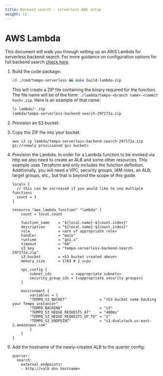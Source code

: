 ```yaml
---
title: Backend search - serverless AWS setup
weight: 11
---
```


# AWS Lambda

This document will walk you through setting up an AWS Lambda for serverless backend search.
For more guidance on configuration options for full backend search [check here](./backend_search.md).

1. Build the code package:

    ```bash
    cd ./cmd/tempo-serverless && make build-lambda-zip
    ```

    This will create a ZIP file containing the binary required for 
    the function. The file name will be of the form: `./lambda/tempo-<branch name>-<commit hash>.zip`.
    Here is an example of that name:

    ```bash
    ls lambda/*.zip
    lambda/tempo-serverless-backend-search-297172a.zip
    ```

2. Provision an S3 bucket.

3. Copy the ZIP file into your bucket.

    ```
    aws s3 cp lambda/tempo-serverless-backend-search-297172a.zip gs://<newly provisioned gcs bucket>
    ```

4. Provision the Lambda. In order for a Lambda function to be invoked via http we also need to create an
   ALB and some other resources. This example uses Terraform and only includes the function definition.
   Additionally, you will need a VPC, security groups, IAM roles, an ALB, target groups, etc., but that is
   beyond the scope of this guide.

    ```
    locals {
      // this can be increased if you would like to use multiple functions
      count = 1
    }

    resource "aws_lambda_function" "lambda" {
        count = local.count

        function_name    = "${local.name}-${count.index}"
        description      = "${local.name}-${count.index}"
        role             = <arn of appropriate role>
        handler          = "main"
        runtime          = "go1.x"
        timeout          = "60"
        s3_key           = "tempo-serverless-backend-search-297172a.zip"
        s3_bucket        = <S3 bucket created above>
        memory_size      = 1769 # 1 vcpu

        vpc_config {
            subnet_ids         = <appropriate subnets>
            security_group_ids = [<appropriate security groups>]
        }

        environment {
            variables = {
            "TEMPO_S3_BUCKET"               = "<S3 bucket name backing your Tempo instance>"
            "TEMPO_BACKEND"                 = "s3"
            "TEMPO_S3_HEDGE_REQUESTS_AT"    = "400ms"
            "TEMPO_S3_HEDGE_REQUESTS_UP_TO" = "2"
            "TEMPO_S3_ENDPOINT"             = "s3.dualstack.us-east-2.amazonaws.com"
            }
        }
    }
    ```
    
5. Add the hostname of the newly-created ALB to the querier config:

    ```
    querier:
      search:
        external_endpoints:
        - http://<alb dns hostname>
    ```
